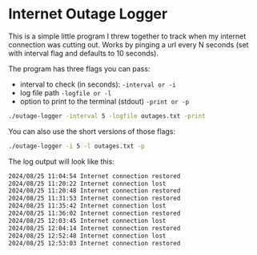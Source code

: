 # Internet Outage Logger

This is a simple little program I threw together to track when my internet connection was cutting out. Works by pinging a url every N seconds (set with interval flag and defaults to 10 seconds).

The program has three flags you can pass:
- interval to check (in seconds): `-interval or -i`
- log file path `-logfile or -l`
- option to print to the terminal (stdout) `-print or -p`

```sh
./outage-logger -interval 5 -logfile outages.txt -print
```

You can also use the short versions of those flags:

```sh
./outage-logger -i 5 -l outages.txt -p
```

The log output will look like this:

```txt
2024/08/25 11:04:54 Internet connection restored
2024/08/25 11:20:22 Internet connection lost
2024/08/25 11:20:48 Internet connection restored
2024/08/25 11:31:53 Internet connection restored
2024/08/25 11:35:42 Internet connection lost
2024/08/25 11:36:02 Internet connection restored
2024/08/25 12:03:45 Internet connection lost
2024/08/25 12:04:14 Internet connection restored
2024/08/25 12:52:48 Internet connection lost
2024/08/25 12:53:03 Internet connection restored
```
